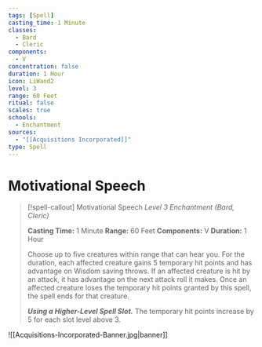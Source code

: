 ```yaml
---
tags: [Spell]
casting_time: 1 Minute
classes:
  - Bard
  - Cleric
components:
  - V
concentration: false
duration: 1 Hour
icon: LiWand2
level: 3
range: 60 Feet
ritual: false
scales: true
schools:
  - Enchantment
sources:
  - "[[Acquisitions Incorporated]]"
type: Spell
---
```

# Motivational Speech
>[!spell-callout] Motivational Speech
>_Level 3 Enchantment (Bard, Cleric)_
>
>**Casting Time:** 1 Minute
>**Range:** 60 Feet
>**Components:** V
>**Duration:** 1 Hour
>
>Choose up to five creatures within range that can hear you. For the duration, each affected creature gains 5 temporary hit points and has advantage on Wisdom saving throws. If an affected creature is hit by an attack, it has advantage on the next attack roll it makes. Once an affected creature loses the temporary hit points granted by this spell, the spell ends for that creature.
>
>**_Using a Higher-Level Spell Slot._** The temporary hit points increase by 5 for each slot level above 3.

![[Acquisitions-Incorporated-Banner.jpg|banner]]